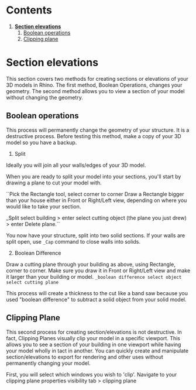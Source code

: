 # Contents
1. [**Section elevations**](#section-elevations)
    1. [Boolean operations](#boolean-operations)
    2. [Clipping plane](#clipping-plane)

# Section elevations
This section covers two methods for creating sections or elevations of your 3D models in Rhino.
The first method, Boolean Operations, changes your geometry.
The second method allows you to view a section of your model without changing the geometry.

## Boolean operations
This process will permanently change the geometry of your structure. It is a destructive process.
Before testing this method, make a copy of your 3D model so you have a backup.

1. Split

Ideally you will join all your walls/edges of your 3D model.

When you are ready to split your model into your sections, you'll start by drawing
a plane to cut your model with.

``Pick the Rectangle tool, select corner to corner
Draw a Rectangle bigger than your house either in Front or Right/Left view, depending on
where you would like to take your section.

_Split
select building > enter
select cutting object (the plane you just drew) > enter
Delete plane.``

You now have your structure, split into two solid sections.
If your walls are split open, use `_Cap` command to close walls into solids.

2. Boolean Difference

Draw a cutting plane through your building as above, using Rectangle, corner to corner.
Make sure you draw it in Front or Right/Left view and make it larger than your building or model.
``_boolean difference
select object
select cutting plane``

This process will create a thickness to the cut like a band saw because you used "boolean difference"
to subtract a solid object from your solid model.

## Clipping Plane

This second process for creating section/elevations is not destructive. In fact,
Clipping Planes visually clip your model in a specific viewport. This allows you to see a
section of your building in one viewport while having your model
wholly in tact in another. You can quickly create and manipulate section/elevations
to export for rendering and other uses without permanently changing your model.

First, you will select which windows you wish to 'clip'. Navigate to your clipping plane properties
visibility tab > clipping plane
